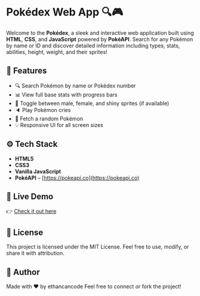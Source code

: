 # Pokédex Web App 🔍🎮

Welcome to the **Pokédex**, a sleek and interactive web application built using **HTML**, **CSS**, and **JavaScript** powered by **PokéAPI**. Search for any Pokémon by name or ID and discover detailed information including types, stats, abilities, height, weight, and their sprites!

## 🌟 Features

- 🔍 Search Pokémon by name or Pokédex number
- 📊 View full base stats with progress bars
- 🎨 Toggle between male, female, and shiny sprites (if available)
- 🔈 Play Pokémon cries
- 🎲 Fetch a random Pokémon
- 💡 Responsive UI for all screen sizes

## ⚙️ Tech Stack

- **HTML5**
- **CSS3**
- **Vanilla JavaScript**
- **PokéAPI** – [https://pokeapi.co](https://pokeapi.co)

## 🧪 Live Demo
👉 [Check it out here](https://ethancancode.github.io/pokedex/)


## 📄 License
This project is licensed under the MIT License. Feel free to use, modify, or share it with attribution.

## 🙌 Author
Made with ❤️ by ethancancode
Feel free to connect or fork the project!   
